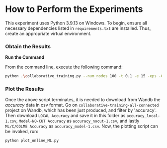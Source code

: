 # How to Perform the Experiments

This experiment uses Python 3.9.13 on Windows. To begin, ensure all necessary dependencies listed in `requirements.txt` are installed. Thus, create an appropriate virtual environment.

### Obtain the Results

**Run the Command**

   From the command line, execute the following command:
   ```bash
   python .\collaborative_training.py --num_nodes 100 -t 0.1 -e 15 -eps -0.1
   ```

### Plot the Results

Once the above script terminates, it is needed to download from Wandb the *accuracy* data in csv format. Go on `collaborative-training-all-connected` project on Wandb, which has been just produced, and filter by 'accuracy'. Then download `LOCAL Accuracy` and save it in this folder as `accuracy_local-1.csv`, `Model-NO-CUT Accuracy` as `accuracy_nocut-1.csv`, and lastly `ML/C/COLME Accuracy` as `accuracy_model-1.csv`. Now, the plotting script can be invoked, run:

```bash
python plot_online_ML.py
```
